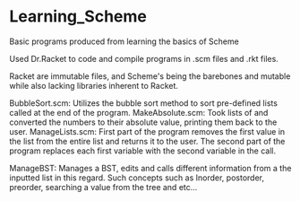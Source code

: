 # Learning_Scheme
Basic programs produced from learning the basics of Scheme

Used Dr.Racket to code and compile programs in .scm files and .rkt files.

Racket are immutable files, and Scheme's being the barebones and mutable while also lacking libraries inherent to Racket.

BubbleSort.scm: Utilizes the bubble sort method to sort pre-defined lists called at the end of the program.
MakeAbsolute.scm: Took lists of and converted the numbers to their absolute value, printing them back to the user.
ManageLists.scm: First part of the program removes the first value in the list from the entire list and returns it to the user. The second part of the program replaces each first variable with the second variable in the call.

ManageBST: Manages a BST, edits and calls different information from a the inputted list in this regard. Such concepts such as Inorder, postorder, preorder, searching a value from the tree and etc...
